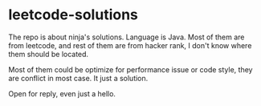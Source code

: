 # leetcode-solutions

The repo is about ninja's solutions. Language is Java. Most of them are from leetcode, and rest of them are from hacker rank, I don't know where them should be located.

Most of them could be optimize for performance issue or code style, they are conflict in most case. It just a solution.

Open for reply, even just a hello.